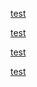 [test](www.google.com)

[test](https://google.com)

[test](http://google.com)

[test](javascript:alert)
